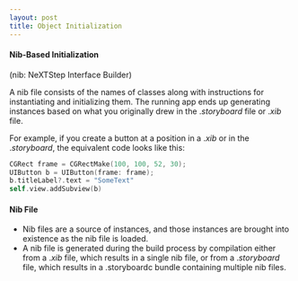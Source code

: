 ```yaml
---
layout: post
title: Object Initialization
---
```


#### Nib-Based Initialization

(nib: NeXTStep Interface Builder)

A nib file consists of the names of classes along with instructions for instantiating and initializing them. The running app ends up generating instances based on what you originally drew in the ._storyboard_ file or ._xib_ file.

For example, if you create a button at a position in a ._xib_ or in the ._storyboard_, the equivalent code looks like this:

```swift
CGRect frame = CGRectMake(100, 100, 52, 30);
UIButton b = UIButton(frame: frame);
b.titleLabel?.text = "SomeText"
self.view.addSubview(b)
```
    
#### Nib File
- Nib files are a source of instances, and those instances are brought into existence as the nib file is loaded.
- A nib file is generated during the build process by compilation either from a ._xib_ file, which results in a single nib file, or from a ._storyboard_ file, which results in a .storyboardc bundle containing multiple nib files.
